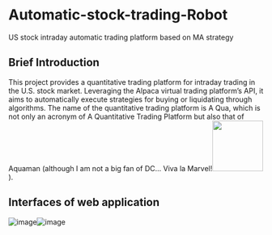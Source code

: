 # Automatic-stock-trading-Robot
US stock intraday automatic trading platform based on MA strategy

## Brief Introduction
This project provides a quantitative trading platform for intraday trading in the U.S. stock market. Leveraging the Alpaca virtual trading platform’s API, it aims to automatically execute strategies for buying or liquidating through algorithms. The name of the quantitative trading platform is A Qua, which is not only
an acronym of A Quantitative Trading Platform but also that of Aquaman (although I am not a big fan of DC... Viva la Marvel!<img src="https://github.com/SupermanCaozh/Streamlit-Automatic-Stock-Trading-Robot/assets/96049887/2d6040bc-4d3b-409d-84e3-f2898ad73808
" width="100px">
).

## Interfaces of web application
![image](https://github.com/SupermanCaozh/Streamlit-Automatic-Stock-Trading-Robot/assets/96049887/5b42591b-d9cb-49c5-bee2-bd289c982429)![image](https://github.com/SupermanCaozh/Streamlit-Automatic-Stock-Trading-Robot/assets/96049887/340a6f62-e9af-44c0-98b7-6d30daa0219b)



